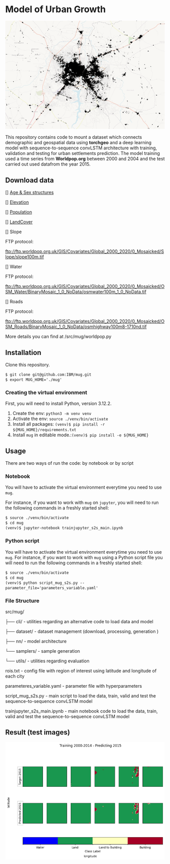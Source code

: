 # Model of Urban Growth

![](https://github.com/IBM/mug/blob/f2e701dcd4bddc056ed4287c59df6f02b79c0cec/assets/ug.gif)


This repository contains code to mount a dataset which connects demographic and geospatial data using **torchgeo** and a deep learning model with sequence-to-sequence convLSTM architecture with training, validation and testing for urban settlements prediction. The model training used a time series from **Worldpop.org** between 2000 and 2004 and the test carried out used datafrom the year 2015.


## Download data

[] [Age & Sex structures](https://hub.worldpop.org/project/categories?id=8)

[] [Elevation](https://hub.worldpop.org/geodata/listing?id=58)

[] [Population](https://hub.worldpop.org/project/categories?id=3)

[] [LandCover](https://hub.worldpop.org/geodata/listing?id=60)

[] Slope 

FTP protocol:  

ftp://ftp.worldpop.org.uk/GIS/Covariates/Global_2000_2020/0_Mosaicked/Slope/slope100m.tif


[] Water

FTP protocol: 

ftp://ftp.worldpop.org.uk/GIS/Covariates/Global_2000_2020/0_Mosaicked/OSM_Water/BinaryMosaic_1_0_NoData/osmwater100m_1_0_NoData.tif

[] Roads

FTP protocol:

ftp://ftp.worldpop.org.uk/GIS/Covariates/Global_2000_2020/0_Mosaicked/OSM_Roads/BinaryMosaic_1_0_NoData/osmhighway100m8-1710nd.tif



More details you can find at /src/mug/worldpop.py



## Installation

Clone this repository.
```shell
$ git clone git@github.com:IBM/mug.git
$ export MUG_HOME='./mug'
```
### Creating the virtual environment

First, you will need to install Python, version 3.12.2.

1. Create the env: `python3 -m venv venv`
2. Activate the env: `source ./venv/bin/activate`
3. Install all packages: `(venv)$ pip install -r ${MUG_HOME}/requirements.txt`
4. Install `mug` in editable mode.:`(venv)$ pip install -e ${MUG_HOME}`


## Usage

There are two ways of run the code: by notebook or by script

### Notebook
You will have to activate the virtual environment everytime you need to use `mug`. 

For instance, if you want to work with `mug` on `jupyter`, you will need to run the following commands in a freshly started shell:
```shell
$ source ./venv/bin/activate
$ cd mug
(venv)$ jupyter-notebook trainjupyter_s2s_main.ipynb
```

### Python script

You will have to activate the virtual environment everytime you need to use `mug`. For instance, if you want to work with `mug` using a Python script file you will need to run the following commands in a freshly started shell:
```shell
$ source ./venv/bin/activate
$ cd mug
(venv)$ python script_mug_s2s.py --parameter_file='parameters_variable.yaml'
```


### File Structure


src/mug/            

├── cli/                    - utilities regarding an alternative code to load data and model 

├── dataset/                - dataset management (download, processing, generation )

├── nn/                     - model architecture

└── samplers/                - sample generation

└── utils/                   - utilities regarding evaluation

rois.txt                    - config file with region of interest using latitude and longitude of each city      

parameteres_variable.yaml   - parameter file with hyperparameters

script_mug_s2s.py           - main script to load the data, train, 
valid and test the sequence-to-sequence convLSTM model 

trainjupyter_s2s_main.ipynb - main notebook code to load the data, 
train, valid and test the sequence-to-sequence convLSTM model 


## Result (test images)

![](https://github.com/IBM/mug/blob/f2e701dcd4bddc056ed4287c59df6f02b79c0cec/assets/result_graphic.png)